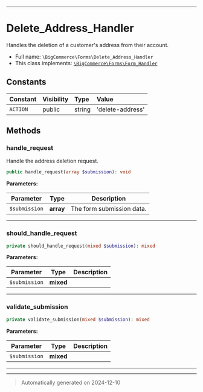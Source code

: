 ***

# Delete_Address_Handler

Handles the deletion of a customer's address from their account.



* Full name: `\BigCommerce\Forms\Delete_Address_Handler`
* This class implements:
[`\BigCommerce\Forms\Form_Handler`](./Form_Handler.md)


## Constants

| Constant | Visibility | Type | Value |
|:---------|:-----------|:-----|:------|
|`ACTION`|public|string|&#039;delete-address&#039;|


## Methods


### handle_request

Handle the address deletion request.

```php
public handle_request(array $submission): void
```








**Parameters:**

| Parameter | Type | Description |
|-----------|------|-------------|
| `$submission` | **array** | The form submission data. |





***

### should_handle_request



```php
private should_handle_request(mixed $submission): mixed
```








**Parameters:**

| Parameter | Type | Description |
|-----------|------|-------------|
| `$submission` | **mixed** |  |





***

### validate_submission



```php
private validate_submission(mixed $submission): mixed
```








**Parameters:**

| Parameter | Type | Description |
|-----------|------|-------------|
| `$submission` | **mixed** |  |





***


***
> Automatically generated on 2024-12-10
